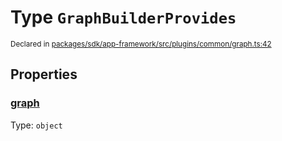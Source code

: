 # Type `GraphBuilderProvides`
<sub>Declared in [packages/sdk/app-framework/src/plugins/common/graph.ts:42](https://github.com/dxos/dxos/blob/a81c792ef/packages/sdk/app-framework/src/plugins/common/graph.ts#L42)</sub>




## Properties
### [graph](https://github.com/dxos/dxos/blob/a81c792ef/packages/sdk/app-framework/src/plugins/common/graph.ts#L43)
Type: <code>object</code>





